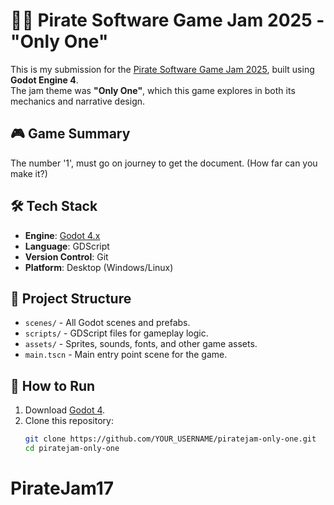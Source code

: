 # 🏴‍☠️ Pirate Software Game Jam 2025 - "Only One"

This is my submission for the [Pirate Software Game Jam 2025](https://itch.io/jam/pirate-software-game-jam-2025), built using **Godot Engine 4**.  
The jam theme was **"Only One"**, which this game explores in both its mechanics and narrative design.

## 🎮 Game Summary
The number '1', must go on journey to get the document.
(How far can you make it?)

## 🛠️ Tech Stack

- **Engine**: [Godot 4.x](https://godotengine.org)
- **Language**: GDScript
- **Version Control**: Git
- **Platform**: Desktop (Windows/Linux)

## 📁 Project Structure

- `scenes/` - All Godot scenes and prefabs.
- `scripts/` - GDScript files for gameplay logic.
- `assets/` - Sprites, sounds, fonts, and other game assets.
- `main.tscn` - Main entry point scene for the game.

## 🚀 How to Run

1. Download [Godot 4](https://godotengine.org/download).
2. Clone this repository:
   ```bash
   git clone https://github.com/YOUR_USERNAME/piratejam-only-one.git
   cd piratejam-only-one
# PirateJam17
